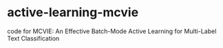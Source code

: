 # active-learning-mcvie

code for MCVIE: An Effective Batch-Mode Active Learning for Multi-Label Text Classification
